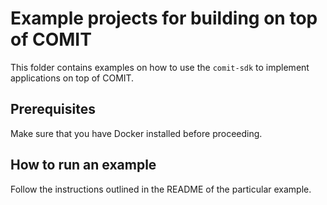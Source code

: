 # Example projects for building on top of COMIT

This folder contains examples on how to use the `comit-sdk` to implement applications on top of COMIT.

## Prerequisites

Make sure that you have Docker installed before proceeding.

## How to run an example

Follow the instructions outlined in the README of the particular example.
